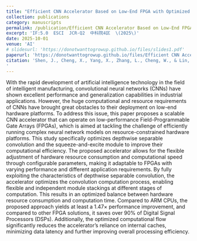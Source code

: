 ```yaml
---
title: "Efficient CNN Accelerator Based on Low-End FPGA with Optimized Depthwise Separable Convolutions and Squeeze-and-Excite Modules"
collection: publications
category: manuscripts
permalink: /publication/Efficient CNN Accelerator Based on Low-End FPGA with Optimized Depthwise Separable Convolutions and Squeeze-and-Excite Modules
excerpt: 'IF:5.0  ESCI  JCR-Q2  中科院4区  \(2025\)'
date: 2025-10-01
venue: 'AI'
# slidesurl: 'https://donotwanttogrowup.github.io/files/slides1.pdf'
paperurl: 'https://donotwanttogrowup.github.io/files/Efficient CNN Accelerator Based on Low-End FPGA with Optimized Depthwise Separable Convolutions and Squeeze-and-Excite Modules.pdf'
citation: 'Shen, J., Cheng, X., Yang, X., Zhang, L., Cheng, W., & Lin, Y. (2025). Efficient CNN Accelerator Based on Low-End FPGA with Optimized Depthwise Separable Convolutions and Squeeze-and-Excite Modules. AI, 6(10), 244. https://doi.org/10.3390/ai6100244
'
---
```


With the rapid development of artificial intelligence technology in the field of intelligent manufacturing, convolutional neural networks (CNNs) have shown excellent performance and generalization capabilities in industrial applications. However, the huge computational and resource requirements of CNNs have brought great obstacles to their deployment on low-end hardware platforms. To address this issue, this paper proposes a scalable CNN accelerator that can operate on low-performance Field-Programmable Gate Arrays (FPGAs), which is aimed at tackling the challenge of efficiently running complex neural network models on resource-constrained hardware platforms. This study specifically optimizes depthwise separable convolution and the squeeze-and-excite module to improve their computational efficiency. The proposed accelerator allows for the flexible adjustment of hardware resource consumption and computational speed through configurable parameters, making it adaptable to FPGAs with varying performance and different application requirements. By fully exploiting the characteristics of depthwise separable convolution, the accelerator optimizes the convolution computation process, enabling flexible and independent module stackings at different stages of computation. This results in an optimized balance between hardware resource consumption and computation time. Compared to ARM CPUs, the proposed approach yields at least a 1.47× performance improvement, and compared to other FPGA solutions, it saves over 90% of Digital Signal Processors (DSPs). Additionally, the optimized computational flow significantly reduces the accelerator’s reliance on internal caches, minimizing data latency and further improving overall processing efficiency.